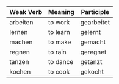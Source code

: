 | Weak Verb |	Meaning |	Participle |
| --------- | ------- | ---------- |
| arbeiten	| to work	| gearbeitet |
| lernen	  | to learn| gelernt    |
| machen	  | to make	| gemacht    |
| regnen	  | to rain | geregnet   |
| tanzen	  | to dance| getanzt    |
| kochen    | to cook	| gekocht    |
